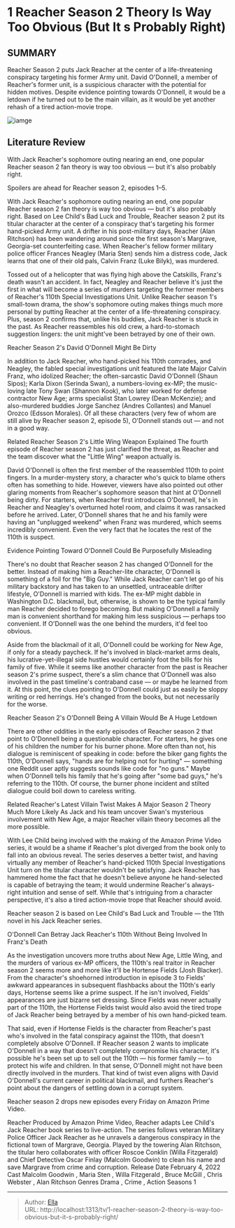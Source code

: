 # 1 Reacher Season 2 Theory Is Way Too Obvious (But It s Probably Right)


## SUMMARY 



Reacher Season 2 puts Jack Reacher at the center of a life-threatening conspiracy targeting his former Army unit.   David O&#39;Donnell, a member of Reacher&#39;s former unit, is a suspicious character with the potential for hidden motives.   Despite evidence pointing towards O&#39;Donnell, it would be a letdown if he turned out to be the main villain, as it would be yet another rehash of a tired action-movie trope.  

![iamge](https://static1.srcdn.com/wordpress/wp-content/uploads/2023/12/shane-sipos-as-o-donnell-in-tony-swan-s-apartment-in-reacher-season-2.jpg)

## Literature Review
With Jack Reacher&#39;s sophomore outing nearing an end, one popular Reacher season 2 fan theory is way too obvious — but it&#39;s also probably right.

Spoilers are ahead for Reacher season 2, episodes 1–5.



With Jack Reacher&#39;s sophomore outing nearing an end, one popular Reacher season 2 fan theory is way too obvious — but it&#39;s also probably right. Based on Lee Child&#39;s Bad Luck and Trouble, Reacher season 2 put its titular character at the center of a conspiracy that&#39;s targeting his former hand-picked Army unit. A drifter in his post-military days, Reacher (Alan Ritchson) has been wandering around since the first season&#39;s Margrave, Georgia-set counterfeiting case. When Reacher&#39;s fellow former military police officer Frances Neagley (Maria Sten) sends him a distress code, Jack learns that one of their old pals, Calvin Franz (Luke Bilyk), was murdered.

Tossed out of a helicopter that was flying high above the Catskills, Franz&#39;s death wasn&#39;t an accident. In fact, Neagley and Reacher believe it&#39;s just the first in what will become a series of murders targeting the former members of Reacher&#39;s 110th Special Investigations Unit. Unlike Reacher season 1&#39;s small-town drama, the show&#39;s sophomore outing makes things much more personal by putting Reacher at the center of a life-threatening conspiracy. Plus, season 2 confirms that, unlike his buddies, Jack Reacher is stuck in the past. As Reacher reassembles his old crew, a hard-to-stomach suggestion lingers: the unit might&#39;ve been betrayed by one of their own.



Reacher Season 2&#39;s David O&#39;Donnell Might Be Dirty 
          

In addition to Jack Reacher, who hand-picked his 110th comrades, and Neagley, the fabled special investigations unit featured the late Major Calvin Franz, who idolized Reacher; the often-sarcastic David O&#39;Donnell (Shaun Sipos); Karla Dixon (Serinda Swan), a numbers-loving ex-MP; the music-loving late Tony Swan (Shannon Kook), who later worked for defense contractor New Age; arms specialist Stan Lowrey (Dean McKenzie); and also-murdered buddies Jorge Sanchez (Andres Collantes) and Manuel Orozco (Edsson Morales). Of all these characters (very few of whom are still alive by Reacher season 2, episode 5), O&#39;Donnell stands out — and not in a good way.

Related   Reacher Season 2&#39;s Little Wing Weapon Explained   The fourth episode of Reacher season 2 has just clarified the threat, as Reacher and the team discover what the &#34;Little Wing&#34; weapon actually is.    




David O&#39;Donnell is often the first member of the reassembled 110th to point fingers. In a murder-mystery story, a character who&#39;s quick to blame others often has something to hide. However, viewers have also pointed out other glaring moments from Reacher&#39;s sophomore season that hint at O&#39;Donnell being dirty. For starters, when Reacher first introduces O&#39;Donnell, he&#39;s in Reacher and Neagley&#39;s overturned hotel room, and claims it was ransacked before he arrived. Later, O&#39;Donnell shares that he and his family were having an &#34;unplugged weekend&#34; when Franz was murdered, which seems incredibly convenient. Even the very fact that he locates the rest of the 110th is suspect.



 Evidence Pointing Toward O&#39;Donnell Could Be Purposefully Misleading 
     

There&#39;s no doubt that Reacher season 2 has changed O&#39;Donnell for the better. Instead of making him a Reacher-lite character, O&#39;Donnell is something of a foil for the &#34;Big Guy.&#34; While Jack Reacher can&#39;t let go of his military backstory and has taken to an unsettled, untraceable drifter lifestyle, O&#39;Donnell is married with kids. The ex-MP might dabble in Washington D.C. blackmail, but, otherwise, is shown to be the typical family man Reacher decided to forego becoming. But making O&#39;Donnell a family man is convenient shorthand for making him less suspicious — perhaps too convenient. If O&#39;Donnell was the one behind the murders, it&#39;d feel too obvious.




Aside from the blackmail of it all, O&#39;Donnell could be working for New Age, if only for a steady paycheck. If he&#39;s involved in black-market arms deals, his lucrative-yet-illegal side hustles would certainly foot the bills for his family of five. While it seems like another character from the past is Reacher season 2&#39;s prime suspect, there&#39;s a slim chance that O&#39;Donnell was also involved in the past timeline&#39;s contraband case — or maybe he learned from it. At this point, the clues pointing to O&#39;Donnell could just as easily be sloppy writing or red herrings. He&#39;s changed from the books, but not necessarily for the worse.



 Reacher Season 2&#39;s O&#39;Donnell Being A Villain Would Be A Huge Letdown 
          

There are other oddities in the early episodes of Reacher season 2 that point to O&#39;Donnell being a questionable character. For starters, he gives one of his children the number for his burner phone. More often than not, his dialogue is reminiscent of speaking in code: before the biker gang fights the 110th, O&#39;Donnell says, &#34;hands are for helping not for hurting&#34; — something one Reddit user aptly suggests sounds like code for &#34;no guns.&#34; Maybe when O&#39;Donnell tells his family that he&#39;s going after &#34;some bad guys,&#34; he&#39;s referring to the 110th. Of course, the burner phone incident and stilted dialogue could boil down to careless writing.




Related   Reacher&#39;s Latest Villain Twist Makes A Major Season 2 Theory Much More Likely   As Jack and his team uncover Swan&#39;s mysterious involvement with New Age, a major Reacher villain theory becomes all the more possible.    

With Lee Child being involved with the making of the Amazon Prime Video series, it would be a shame if Reacher&#39;s plot diverged from the book only to fall into an obvious reveal. The series deserves a better twist, and having virtually any member of Reacher&#39;s hand-picked 110th Special Investigations Unit turn on the titular character wouldn&#39;t be satisfying. Jack Reacher has hammered home the fact that he doesn&#39;t believe anyone he hand-selected is capable of betraying the team; it would undermine Reacher&#39;s always-right intuition and sense of self. While that&#39;s intriguing from a character perspective, it&#39;s also a tired action-movie trope that Reacher should avoid.



Reacher season 2 is based on Lee Child&#39;s Bad Luck and Trouble — the 11th novel in his Jack Reacher series.



O&#39;Donnell Can Betray Jack Reacher&#39;s 110th Without Being Involved In Franz&#39;s Death 
          

As the investigation uncovers more truths about New Age, Little Wing, and the murders of various ex-MP officers, the 110th&#39;s real traitor in Reacher season 2 seems more and more like it&#39;ll be Hortense Fields (Josh Blacker). From the character&#39;s shoehorned introduction in episode 3 to Fields&#39; awkward appearances in subsequent flashbacks about the 110th&#39;s early days, Hortense seems like a prime suspect. If he isn&#39;t involved, Fields&#39; appearances are just bizarre set dressing. Since Fields was never actually part of the 110th, the Hortense Fields twist would also avoid the tired trope of Jack Reacher being betrayed by a member of his own hand-picked team.

That said, even if Hortense Fields is the character from Reacher&#39;s past who&#39;s involved in the fatal conspiracy against the 110th, that doesn&#39;t completely absolve O&#39;Donnell. If Reacher season 2 wants to implicate O&#39;Donnell in a way that doesn&#39;t completely compromise his character, it&#39;s possible he&#39;s been set up to sell out the 110th — his former family — to protect his wife and children. In that sense, O&#39;Donnell might not have been directly involved in the murders. That kind of twist even aligns with David O&#39;Donnell&#39;s current career in political blackmail, and furthers Reacher&#39;s point about the dangers of settling down in a corrupt system.



Reacher season 2 drops new episodes every Friday on Amazon Prime Video.



Reacher Produced by Amazon Prime Video, Reacher adapts Lee Child&#39;s Jack Reacher book series to live-action. The series follows veteran Military Police Officer Jack Reacher as he unravels a dangerous conspiracy in the fictional town of Margrave, Georgia. Played by the towering Alan Ritchson, the titular hero collaborates with officer Roscoe Conklin (Willa Fitzgerald) and Chief Detective Oscar Finlay (Malcolm Goodwin) to clean his name and save Margrave from crime and corruption.  Release Date   February 4, 2022    Cast   Malcolm Goodwin , Maria Sten , Willa Fitzgerald , Bruce McGill , Chris Webster , Alan Ritchson    Genres   Drama , Crime , Action    Seasons   1       


---

> Author: [Ella](https://instagram.hk.cn/)  
> URL: http://localhost:1313/tv/1-reacher-season-2-theory-is-way-too-obvious-but-it-s-probably-right/  

